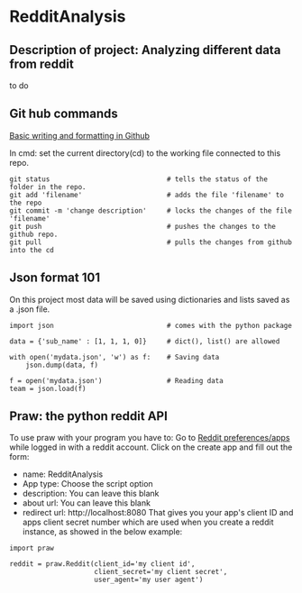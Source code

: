 # RedditAnalysis
## Description of project: Analyzing different data from reddit
to do

## Git hub commands
[Basic writing and formatting in Github](https://help.github.com/en/github/writing-on-github/basic-writing-and-formatting-syntax)

In cmd: set the current directory(cd) to the working file connected to this repo.
```
git status                             # tells the status of the folder in the repo.
git add 'filename'                     # adds the file 'filename' to the repo
git commit -m 'change description'     # locks the changes of the file 'filename' 
git push                               # pushes the changes to the github repo.
git pull                               # pulls the changes from github into the cd
```

## Json format 101
On this project most data will be saved using dictionaries and lists saved as a .json file.
```
import json                            # comes with the python package

data = {'sub_name' : [1, 1, 1, 0]}     # dict(), list() are allowed

with open('mydata.json', 'w') as f:    # Saving data
    json.dump(data, f)
    
f = open('mydata.json')                # Reading data
team = json.load(f)
```

## Praw: the python reddit API 
To use praw with your program you have to: 
Go to [Reddit preferences/apps](https://www.reddit.com/prefs/apps) while logged in with a reddit account.
Click on the create app and fill out the form:
- name: RedditAnalysis
- App type: Choose the script option
- description: You can leave this blank
- about url: You can leave this blank
- redirect url: http://localhost:8080 
That gives you your app's client ID and apps client secret number which are used when you create a reddit instance, as showed in the below example:

```
import praw

reddit = praw.Reddit(client_id='my client id',
                     client_secret='my client secret',
                     user_agent='my user agent')

```


